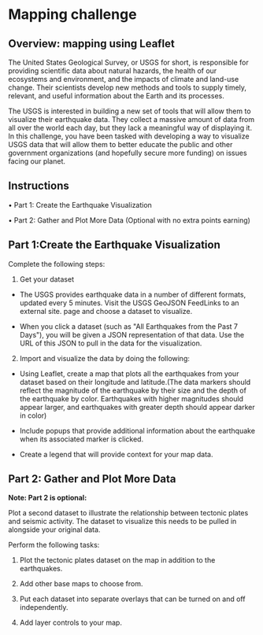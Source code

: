 # Mapping challenge

## Overview: mapping using Leaflet

The United States Geological Survey, or USGS for short, is responsible for providing scientific data about natural hazards, the health of our ecosystems and environment, and the impacts of climate and land-use change. Their scientists develop new methods and tools to supply timely, relevant, and useful information about the Earth and its processes.

The USGS is interested in building a new set of tools that will allow them to visualize their earthquake data. They collect a massive amount of data from all over the world each day, but they lack a meaningful way of displaying it. In this challenge, you have been tasked with developing a way to visualize USGS data that will allow them to better educate the public and other government organizations (and hopefully secure more funding) on issues facing our planet.

## Instructions

•	Part 1: Create the Earthquake Visualization

•	Part 2: Gather and Plot More Data (Optional with no extra points earning)

## Part 1:Create the Earthquake Visualization

Complete the following steps:

1.	Get your dataset
    
* The USGS provides earthquake data in a number of different formats, updated every 5 minutes. Visit the USGS GeoJSON FeedLinks to an external site. page and choose a dataset to visualize.
            
* When you click a dataset (such as "All Earthquakes from the Past 7 Days"), you will be given a JSON representation of that data. Use the URL of this JSON to pull in the data for the visualization.

2.	Import and visualize the data by doing the following:
    
* Using Leaflet, create a map that plots all the earthquakes from your dataset based on their longitude and latitude.(The data markers should reflect the magnitude of the earthquake by their size and the depth of the earthquake by color. Earthquakes with higher magnitudes should appear larger, and earthquakes with greater depth should appear darker in color)
          
* Include popups that provide additional information about the earthquake when its associated marker is clicked.

* Create a legend that will provide context for your map data.

## Part 2: Gather and Plot More Data

**Note: Part 2 is optional:**

Plot a second dataset to illustrate the relationship between tectonic plates and seismic activity. The dataset to visualize this needs to be pulled in alongside your original data.

 Perform the following tasks:

1. Plot the tectonic plates dataset on the map in addition to the earthquakes.

2. Add other base maps to choose from.

3. Put each dataset into separate overlays that can be turned on and off independently.

4. Add layer controls to your map.


